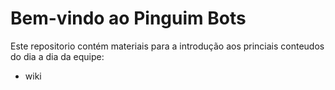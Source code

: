 # Bem-vindo ao Pinguim Bots

Este repositorio contém materiais para a introdução aos princiais conteudos do dia a dia da equipe:
- wiki
